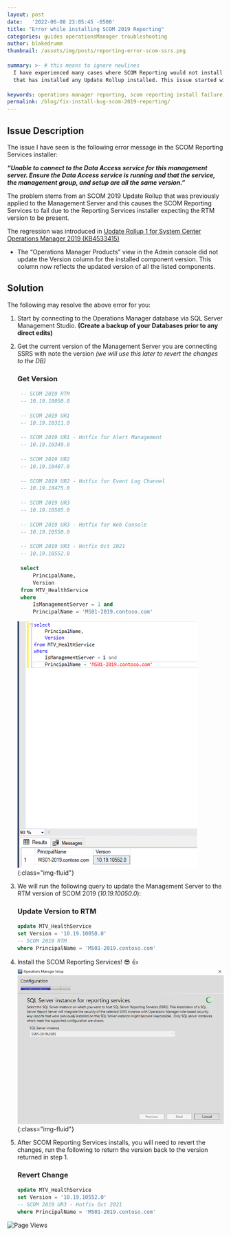 ```yaml
---
layout: post
date:   '2022-06-08 23:05:45 -0500'
title: "Error while installing SCOM 2019 Reporting"
categories: guides operationsManager troubleshooting
author: blakedrumm
thumbnail: /assets/img/posts/reporting-error-scom-ssrs.png

summary: >- # this means to ignore newlines
  I have experienced many cases where SCOM Reporting would not install on a SCOM 2019 Management Group
  that has installed any Update Rollup installed. This issue started with SCOM 2019 UR1.

keywords: operations manager reporting, scom reporting install failure, scom reporting issue, opsmgr reporting install issue, opsmgr reporting
permalink: /blog/fix-install-bug-scom-2019-reporting/
---
```

## Issue Description
The issue I have seen is the following error message in the SCOM Reporting Services installer:

***“Unable to connect to the Data Access service for this management server. Ensure the Data Access service is running and that the service, the management group, and setup are all the same version.”***

The problem stems from an SCOM 2019 Update Rollup that was previously applied to the Management Server and this causes the SCOM Reporting Services to fail due to the Reporting Services installer expecting the RTM version to be present.

The regression was introduced in [Update Rollup 1 for System Center Operations Manager 2019 (KB4533415)](https://support.microsoft.com/en-us/topic/update-rollup-1-for-system-center-operations-manager-2019-kb4533415-e5ce3191-2403-684f-1980-43aa61b50cb6)

- The “Operations Manager Products” view in the Admin console did not update the Version column for the installed component version. This column now reflects the updated version of all the listed components.

## Solution
The following may resolve the above error for you:
1. Start by connecting to the Operations Manager database via SQL Server Management Studio. **(Create a backup of your Databases prior to any direct edits)**
2. Get the current version of the Management Server you are connecting SSRS with note the version *(we will use this later to revert the changes to the DB)*

   ### Get Version
   ```sql
	-- SCOM 2019 RTM
	-- 10.19.10050.0

	-- SCOM 2019 UR1
	-- 10.19.10311.0

	-- SCOM 2019 UR1 - Hotfix for Alert Management
	-- 10.19.10349.0

	-- SCOM 2019 UR2
	-- 10.19.10407.0

	-- SCOM 2019 UR2 - Hotfix for Event Log Channel
	-- 10.19.10475.0

	-- SCOM 2019 UR3
	-- 10.19.10505.0

	-- SCOM 2019 UR3 - Hotfix for Web Console
	-- 10.19.10550.0

	-- SCOM 2019 UR3 - Hotfix Oct 2021
	-- 10.19.10552.0

	select
		PrincipalName,
		Version
	from MTV_HealthService
	where
		IsManagementServer = 1 and 
		PrincipalName = 'MS01-2019.contoso.com'
   ```	
	![Example output for Management Server version SQL Query](/assets/img/posts/ssrs-example-1.png){:class="img-fluid"}
3. We will run the following query to update the Management Server to the RTM version of SCOM 2019 (*10.19.10050.0*):
   ### Update Version to RTM
   ```sql
   update MTV_HealthService
   set Version = '10.19.10050.0'
   -- SCOM 2019 RTM
   where PrincipalName = 'MS01-2019.contoso.com'
   ```
4. Install the SCOM Reporting Services! :sunglasses: :thumbsup:
   ![Install SCOM Reporting Services](/assets/img/posts/install-scom-reporting.png){:class="img-fluid"}
5. After SCOM Reporting Services installs, you will need to revert the changes, run the following to return the version back to the version returned in step 1.
   ### Revert Change
   ```sql
   update MTV_HealthService
   set Version = '10.19.10552.0'
   -- SCOM 2019 UR3 - Hotfix Oct 2021
   where PrincipalName = 'MS01-2019.contoso.com'
	```

![Page Views](https://counter.blakedrumm.com/count/tag.svg?url=/blog/fix-install-bug-scom-2019-reporting/)

<!--
## Welcome to GitHub Pages

You can use the [editor on GitHub](https://github.com/blakedrumm/SCOM-Scripts-and-SQL/edit/master/docs/index.md) to maintain and preview the content for your website in Markdown files.

Whenever you commit to this repository, GitHub Pages will run [Jekyll](https://jekyllrb.com/) to rebuild the pages in your site, from the content in your Markdown files.

### Markdown

Markdown is a lightweight and easy-to-use syntax for styling your writing. It includes conventions for

```markdown
Syntax highlighted code block

# Header 1
## Header 2
### Header 3

- Bulleted
- List

1. Numbered
2. List

**Bold** and _Italic_ and `Code` text

[Link](url) and ![Image](src)
```

For more details see [GitHub Flavored Markdown](https://guides.github.com/features/mastering-markdown/).

### Jekyll Themes

Your Pages site will use the layout and styles from the Jekyll theme you have selected in your [repository settings](https://github.com/blakedrumm/SCOM-Scripts-and-SQL/settings/pages). The name of this theme is saved in the Jekyll `_config.yml` configuration file.

### Support or Contact

Having trouble with Pages? Check out our [documentation](https://docs.github.com/categories/github-pages-basics/) or [contact support](https://support.github.com/contact) and we’ll help you sort it out.
-->
